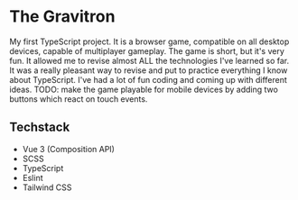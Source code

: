 # The Gravitron

My first TypeScript project. It is a browser game, compatible on all desktop devices, capable of multiplayer gameplay.
The game is short, but it's very fun. It allowed me to revise almost ALL the technologies I've learned so far.
It was a really pleasant way to revise and put to practice everything I know about TypeScript.
I've had a lot of fun coding and coming up with different ideas.
TODO: make the game playable for mobile devices by adding two buttons which react on touch events.

## Techstack
- Vue 3 (Composition API)
- SCSS
- TypeScript
- Eslint
- Tailwind CSS
